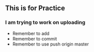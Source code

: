 ## This is for Practice
###  I am trying to work on uploading
* Remember to add
* Remember to commit
* Remember to use push origin master